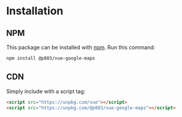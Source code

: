 # Installation

## NPM
This package can be installed with [npm](https://www.npmjs.com/get-npm). Run this command:
```sh
npm install @p803/vue-google-maps
```

## CDN
Simply include with a script tag:
```html
<script src="https://unpkg.com/vue"></script>
<script src="https://unpkg.com/@p803/vue-google-maps"></script>
```
